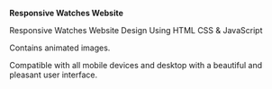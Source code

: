 **Responsive Watches Website**

Responsive Watches Website Design Using HTML CSS & JavaScript

Contains animated images.

Compatible with all mobile devices and desktop  with a beautiful and pleasant user interface.

